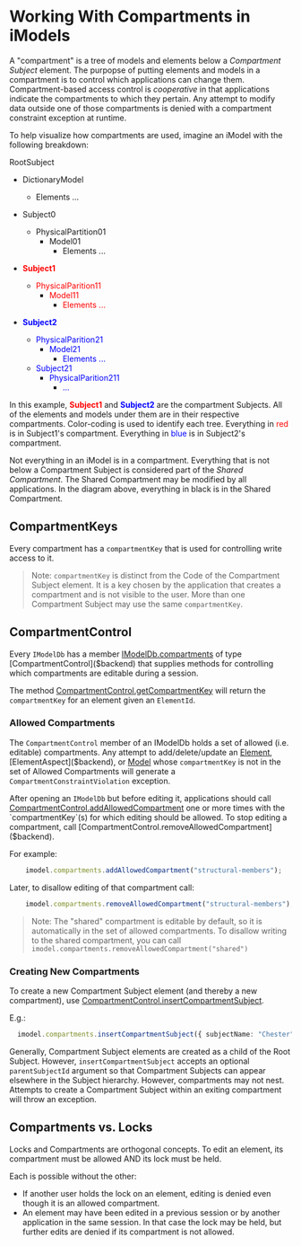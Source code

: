 # Working With Compartments in iModels

A "compartment" is a tree of models and elements below a *Compartment Subject* element. The purpopse of putting elements and models in a compartment is to control which applications can change them. Compartment-based access control is *cooperative* in that applications indicate the compartments to which they pertain. Any attempt to modify data outside one of those compartments is denied with a compartment constraint exception at runtime.

To help visualize how compartments are used, imagine an iModel with the following breakdown:

RootSubject

- DictionaryModel
  - Elements ...
- Subject0
  - PhysicalPartition01
    - Model01
      - Elements ...
- <span style="color:red;font-weight:bold">Subject1</span>
  - <span style="color:red">PhysicalParition11</span>
    - <span style="color:red">Model11</span>
      - <span style="color:red">Elements ...</span>

- <span style="color:blue;font-weight:bold">Subject2</span>
  - <span style="color:blue">PhysicalParition21</span>
    - <span style="color:blue">Model21</span>
      - <span style="color:blue">Elements ...</span>
  - <span style="color:blue">Subject21</span>
    - <span style="color:blue">PhysicalParition211</span>
      - <span style="color:blue">...</span>

In this example, <span style="color:red;font-weight:bold">Subject1</span> and <span style="color:blue;font-weight:bold">Subject2</span> are the compartment Subjects. All of the elements and models under them are in their respective compartments. Color-coding is used to identify each tree. Everything in <span style="color:red">red</span> is in Subject1's compartment. Everything in <span style="color:blue">blue</span> is in Subject2's compartment.

Not everything in an iModel is in a compartment. Everything that is not below a Compartment Subject is considered part of the *Shared Compartment*. The Shared Compartment may be modified by all applications. In the diagram above, everything in black is in the Shared Compartment.

## CompartmentKeys

Every compartment has a `compartmentKey` that is used for controlling write access to it.

>Note: `compartmentKey` is distinct from the Code of the Compartment Subject element. It is a key chosen by the application that creates a compartment and is not visible to the user. More than one Compartment Subject may use the same `compartmentKey`.

## CompartmentControl

Every `IModelDb` has a member [IModelDb.compartments]($backend) of type [CompartmentControl]($backend) that supplies methods for controlling which compartments are editable during a session.

The method [CompartmentControl.getCompartmentKey]($backend) will return the `compartmentKey` for an element given an `ElementId`.

### Allowed Compartments

The `CompartmentControl` member of an IModelDb holds a set of allowed (i.e. editable) compartments. Any attempt to add/delete/update an [Element]($backend), [ElementAspect]($backend), or [Model]($backend) whose `compartmentKey` is not in the set of Allowed Compartments will generate a `CompartmentConstraintViolation` exception.

After opening an `IModelDb` but before editing it, applications should call [CompartmentControl.addAllowedCompartment]($backend) one or more times with the `compartmentKey`(s) for which editing should be allowed. To stop editing a compartment, call [CompartmentControl.removeAllowedCompartment]($backend).

For example:

```ts
    imodel.compartments.addAllowedCompartment("structural-members");
```

Later, to disallow editing of that compartment call:

```ts
    imodel.compartments.removeAllowedCompartment("structural-members");
```

> Note: The "shared" compartment is editable by default, so it is automatically in the set of allowed compartments. To disallow writing to the shared compartment, you can call `imodel.compartments.removeAllowedCompartment("shared")`

### Creating New Compartments

To create a new Compartment Subject element (and thereby a new compartment), use [CompartmentControl.insertCompartmentSubject]($backend).

E.g.:

```ts
  imodel.compartments.insertCompartmentSubject({ subjectName: "Chester", compartmentKey: "surface-stubs" });
```

Generally, Compartment Subject elements are created as a child of the Root Subject. However,  `insertCompartmentSubject` accepts an optional `parentSubjectId` argument so that Compartment Subjects can appear elsewhere in the Subject hierarchy. However, compartments may not nest. Attempts to create a Compartment Subject within an exiting compartment will throw an exception.

## Compartments vs. Locks

Locks and Compartments are orthogonal concepts. To edit an element, its compartment must be allowed AND its lock must be held.

Each is possible without the other:

- If another user holds the lock on an element, editing is denied even though it is an allowed compartment.
- An element may have been edited in a previous session or by another application in the same session. In that case the lock may be held, but further edits are denied if its compartment is not allowed.
